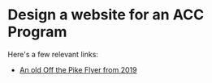 # Design a website for an ACC Program

Here's a few relevant links:

- [An old Off the Pike Flyer from 2019](https://careercenter.apsva.us/wp-content/uploads/sites/11/2019/10/Off-the-Pike-Flyer-Dates-11.pdf)
